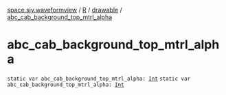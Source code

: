 [space.siy.waveformview](../../index.md) / [R](../index.md) / [drawable](index.md) / [abc_cab_background_top_mtrl_alpha](./abc_cab_background_top_mtrl_alpha.md)

# abc_cab_background_top_mtrl_alpha

`static var abc_cab_background_top_mtrl_alpha: `[`Int`](https://kotlinlang.org/api/latest/jvm/stdlib/kotlin/-int/index.html)
`static var abc_cab_background_top_mtrl_alpha: `[`Int`](https://kotlinlang.org/api/latest/jvm/stdlib/kotlin/-int/index.html)